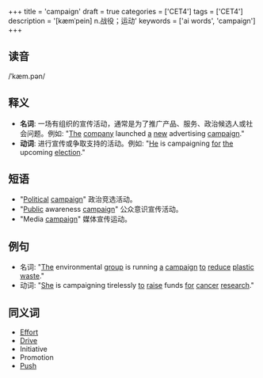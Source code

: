 +++
title = 'campaign'
draft = true
categories = ['CET4']
tags = ['CET4']
description = '[kæmˈpein] n.战役；运动'
keywords = ['ai words', 'campaign']
+++

## 读音
/ˈkæm.pən/

## 释义
- **名词**: 一场有组织的宣传活动，通常是为了推广产品、服务、政治候选人或社会问题。例如: "[The](/post/the/) [company](/post/company/) launched [a](/post/a/) [new](/post/new/) advertising [campaign](/post/campaign/)."
- **动词**: 进行宣传或争取支持的活动。例如: "[He](/post/he/) is campaigning [for](/post/for/) [the](/post/the/) upcoming [election](/post/election/)."

## 短语
- "[Political](/post/political/) [campaign](/post/campaign/)" 政治竞选活动。
- "[Public](/post/public/) awareness [campaign](/post/campaign/)" 公众意识宣传活动。
- "Media [campaign](/post/campaign/)" 媒体宣传运动。

## 例句
- 名词: "[The](/post/the/) environmental [group](/post/group/) is running [a](/post/a/) [campaign](/post/campaign/) [to](/post/to/) [reduce](/post/reduce/) [plastic](/post/plastic/) [waste](/post/waste/)."
- 动词: "[She](/post/she/) is campaigning tirelessly [to](/post/to/) [raise](/post/raise/) funds [for](/post/for/) [cancer](/post/cancer/) [research](/post/research/)."

## 同义词
- [Effort](/post/effort/)
- [Drive](/post/drive/)
- Initiative
- Promotion
- [Push](/post/push/)
